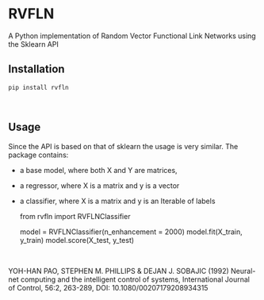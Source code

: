 # RVFLN

<p>
A Python implementation of Random Vector Functional Link Networks using the Sklearn API
</p>

## Installation

    pip install rvfln

<br>

## Usage

Since the API is based on that of sklearn the usage is very similar.
The package contains:

- a base model, where both X and Y are matrices,
- a regressor, where X is a matrix and y is a vector
- a classifier, where X is a matrix and y is an Iterable of labels

  from rvfln import RVFLNClassifier

  model = RVFLNClassifier(n_enhancement = 2000)
  model.fit(X_train, y_train)
  model.score(X_test, y_test)

<br>

YOH-HAN PAO, STEPHEN M. PHILLIPS & DEJAN J. SOBAJIC (1992) Neural-net computing and the intelligent control of systems, International Journal of Control, 56:2, 263-289, DOI: 10.1080/00207179208934315
